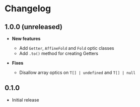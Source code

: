 # Changelog

## 1.0.0 (unreleased)

- **New features**
  - Add `Getter`, `AffineFold` and `Fold` optic classes
  - Add `.to()` method for creating Getters

- **Fixes**
  - Disallow array optics on `T[] | undefined` and `T[] | null`

## 0.1.0

- Initial release

